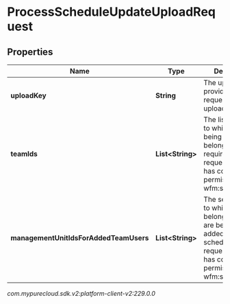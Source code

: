 # ProcessScheduleUpdateUploadRequest


## Properties

| Name | Type | Description | Notes |
| ------------ | ------------- | ------------- | ------------- |
| **uploadKey** | **String** | The uploadKey provided by the request to get an upload URL |  |
| **teamIds** | **List&lt;String&gt;** | The list of teams to which the users being modified belong. Only required if the requesting user has conditional permission to wfm:schedule:edit |  [optional] |
| **managementUnitIdsForAddedTeamUsers** | **List&lt;String&gt;** | The set of muIds to which agents belong if agents are being newly added to the schedule, if the requesting user has conditional permission to wfm:schedule:edit |  [optional] |




_com.mypurecloud.sdk.v2:platform-client-v2:229.0.0_
